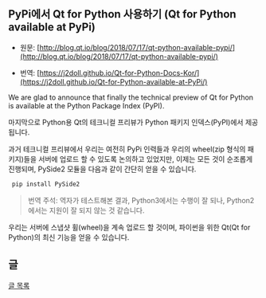 ## PyPi에서 Qt for Python 사용하기 (Qt for Python available at PyPi)

- 원문:  [http://blog.qt.io/blog/2018/07/17/qt-python-available-pypi/](http://blog.qt.io/blog/2018/07/17/qt-python-available-pypi/)

- 번역:  [https://j2doll.github.io/Qt-for-Python-Docs-Kor/](https://j2doll.github.io/Qt-for-Python-available-at-PyPi/)

We are glad to announce that finally the technical preview of Qt for Python is available at the Python Package Index (PyPI).

마지막으로 Python용 Qt의 테크니컬 프리뷰가 Python 패키지 인덱스(PyPI)에서 제공됩니다.

과거 테크니컬 프리뷰에서 우리는 여전히 PyPi 인력들과 우리의 wheel(zip 형식의 패키지)들을 서버에 업로드 할 수 있도록 논의하고 있었지만, 이제는 모든 것이 순조롭게 진행되며, PySide2 모듈을 다음과 같이 간단히 얻을 수 있습니다.

```sh
 pip install PySide2
```

> 번역 주석: 역자가 테스트해본 결과, Python3에서는 수행이 잘 되나, Python2에서는 지원이 잘 되지 않는 것 같습니다.

우리는 서버에 스냅샷 휠(wheel)을 계속 업로드 할 것이며, 파이썬을 위한 Qt(Qt for Python)의 최신 기능을 얻을 수 있습니다.

## 글

[글 목록](README.md)
